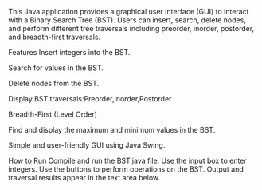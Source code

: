 This Java application provides a graphical user interface (GUI) to interact with a Binary Search Tree (BST). Users can insert, search, delete nodes, and perform different tree traversals including preorder, inorder, postorder, and breadth-first traversals.

Features
Insert integers into the BST.

Search for values in the BST.

Delete nodes from the BST.

Display BST traversals:Preorder,Inorder,Postorder

Breadth-First (Level Order)

Find and display the maximum and minimum values in the BST.

Simple and user-friendly GUI using Java Swing.

How to Run
Compile and run the BST.java file.
Use the input box to enter integers.
Use the buttons to perform operations on the BST.
Output and traversal results appear in the text area below.
